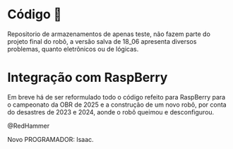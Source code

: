 # Código 🤖

Repositorio de armazenamentos de apenas teste, não fazem parte do projeto final do robô, a versão salva de 18_06 apresenta diversos problemas, quanto eletrônicos ou de lógicas.

# Integração com RaspBerry

Em breve há de ser reformulado todo o código refeito para RaspBerry para o campeonato da OBR de 2025 e a construção de um novo robô, por conta do desastres de 2023 e 2024, aonde o robô queimou e desconfigurou.

@RedHammer 

Novo PROGRAMADOR: Isaac.
